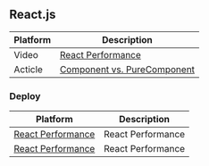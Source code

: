 
## React.js

| Platform | Description |
| ------ | ------ |
| Video | [React Performance](https://www.youtube.com/watch?v=Pgof13lQ7-I) |
| Acticle | [Component vs. PureComponent](https://codeburst.io/when-to-use-component-or-purecomponent-a60cfad01a81) |


### Deploy

| Platform | Description |
| ------ | ------ |
| [React Performance](https://www.youtube.com/watch?v=Pgof13lQ7-I) | React Performance |
| [React Performance](https://www.youtube.com/watch?v=Pgof13lQ7-I) | React Performance |
